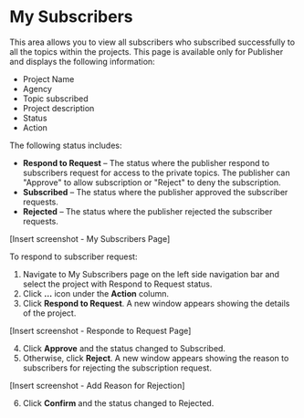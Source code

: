 
# My Subscribers #

This area allows you to view all subscribers who subscribed successfully to all the topics within the projects. This page is available only for Publisher and displays the following information:

- Project Name
- Agency
- Topic subscribed
- Project description
- Status
- Action

The following status includes:

- **Respond to Request** – The status where the publisher respond to subscribers request for access to the private topics. The publisher can "Approve" to allow subscription or "Reject" to deny the subscription. 
- **Subscribed** – The status where the publisher approved the subscriber requests.
- **Rejected** – The status where the publisher rejected the subscriber requests.

[Insert screenshot - My Subscribers Page]

To respond to subscriber request:

1.	Navigate to My Subscribers page on the left side navigation bar and select the project with Respond to Request status.
2.	Click **…** icon under the **Action** column.
3.	Click **Respond to Request**. A new window appears showing the details of the project. 

[Insert screenshot - Responde to Request Page]

4.	Click **Approve** and the status changed to Subscribed. 
5.	Otherwise, click **Reject**. A new window appears showing the reason to subscribers for rejecting the subscription request.

[Insert screenshot - Add Reason for Rejection]

6.	Click **Confirm** and the status changed to Rejected.
